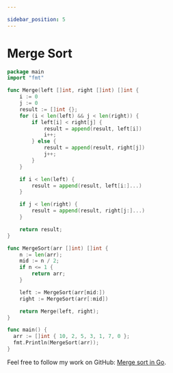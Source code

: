 ```yaml
---

sidebar_position: 5
---
```


# Merge Sort

```go
package main
import "fmt"

func Merge(left []int, right []int) []int {
    i := 0
    j := 0
    result := []int {};
    for (i < len(left) && j < len(right)) {
        if left[i] < right[j] {
            result = append(result, left[i])
            i++;
        } else {
            result = append(result, right[j])
            j++;
        }
    }

    if i < len(left) {
        result = append(result, left[i:]...)
    }

    if j < len(right) {
        result = append(result, right[j:]...)
    }

    return result;
}

func MergeSort(arr []int) []int {
    n := len(arr);
    mid := n / 2;
    if n <= 1 {
        return arr;
    }

    left := MergeSort(arr[mid:])
    right := MergeSort(arr[:mid])

    return Merge(left, right);
}

func main() {
  arr := []int { 10, 2, 5, 3, 1, 7, 0 };
  fmt.Println(MergeSort(arr));
}
```

Feel free to follow my work on GitHub: [Merge sort in Go](https://github.com/shekhar-patil/data_structure_and_algorithms/blob/main/sorting_algorithms/merge_sort.go).